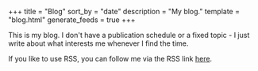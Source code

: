 +++
title = "Blog"
sort_by = "date"
description = "My blog."
template = "blog.html"
generate_feeds = true
+++

This is my blog. I don't have a publication schedule or a fixed topic -
I just write about what interests me whenever I find the time.

If you like to use RSS, you can follow me via the RSS link
[here](/blog/rss.xml).
